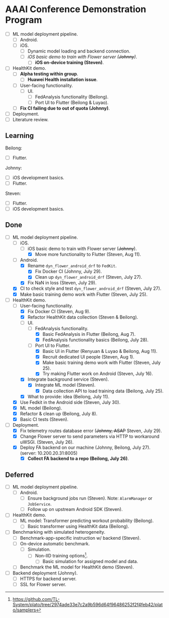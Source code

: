# AAAI Conference Demonstration Program

- [ ] ML model deployment pipeline.
    - [ ] Android.
    - [ ] iOS.
        - [ ] Dynamic model loading and backend connection.
        - [ ] *iOS basic demo to train with Flower server (~~Johnny~~)*.
            - [ ] **iOS on-device training (Steven)**.
- [ ] HealthKit demo.
    - [ ] **Alpha testing within group**.
        - [ ] **Huawei Health installation issue**.
    - [ ] User-facing functionality.
        - [ ] UI.
            - [ ] FedAnalysis functionality (Beilong).
            - [ ] Port UI to Flutter (Beilong & Luyao).
    - [ ] **Fix CI failing due to out of quota (Johnny)**.
- [ ] Deployment.
- [ ] Literature review.

## Learning

Beilong:

- [ ] Flutter.

Johnny:

- [ ] iOS development basics.
- [ ] Flutter.

Steven:

- [ ] Flutter.
- [ ] iOS development basics.

## Done

- [ ] ML model deployment pipeline.
    - [ ] iOS.
        - [ ] iOS basic demo to train with Flower server (~~Johnny~~).
            - [x] Move more functionality to Flutter (Steven, Aug 11).
    - [ ] Android.
        - [x] Rename `dyn_flower_android_drf` to `FedKit`.
            - [x] Fix Docker CI (Johnny, July 29).
            - [x] Clean up `dyn_flower_android_drf` (Steven, July 27).
        - [x] Fix NaN in loss (Steven, July 29).
    - [x] CI to check style and test `dyn_flower_android_drf` (Steven, July 27).
    - [x] Make basic training demo work with Flutter (Steven, July 25).
- [ ] HealthKit demo.
    - [ ] User-facing functionality.
        - [x] Fix Docker CI (Steven, Aug 9).
        - [x] Refactor HealthKit data collection (Steven & Beilong).
        - [ ] UI.
            - [ ] FedAnalysis functionality.
                - [x] Basic FedAnalysis in Flutter (Beilong, Aug 7).
                - [x] FedAnalysis functionality basics (Beilong, July 28).
            - [ ] Port UI to Flutter.
                - [x] Basic UI in Flutter (Renyuan & Luyao & Beilong, Aug 11).
                - [x] Recruit dedicated UI people (Steven, Aug 1).
                - [x] Make basic training demo work with Flutter (Steven, July 25).
                - [x] Try making Flutter work on Android (Steven, July 16).
        - [x] Integrate background service (Steven).
            - [x] Integrate ML model (Steven).
                - [x] Data collection API to load training data
                    (Beilong, July 25).
        - [x] What to provide: idea (Beilong, July 11).
    - [x] Use Fedkit in the Android side (Steven, July 30).
    - [x] ML model (Beilong).
    - [x] Refactor & clean up (Beilong, July 8).
    - [x] Basic CI tests (Steven).
- [ ] Deployment.
    - [x] Fix telemetry routes database error (~~Johnny, ASAP~~ Steven, July 29).
    - [x] Change Flower server to send parameters via HTTP to workaround uWSGI.
        (Steven, July 26).
    - [x] Deploy FA backend on our machine (Johnny, Beilong, July 27).
        (server: 10.200.20.31:8005)
        - [x] **Collect FA backend to a repo (Beilong, July 26)**.

## Deferred

- [ ] ML model deployment pipeline.
    - [ ] Android.
        - [ ] Ensure background jobs run (Steven).
            Note: `AlarmManager` or `JobService`.
        - [ ] Follow up on upstream Android SDK (Steven).
- [ ] HealthKit demo.
    - [ ] ML model: Transformer predicting workout probability (Beilong).
        - [ ] Basic transformer using HealthKit data (Beilong).
- [ ] Benchmarking with simulated heterogeneity.
    - [ ] Benchmark-app-specific instruction w/ backend (Steven).
    - [ ] On-device automatic benchmark.
        - [ ] Simulation.
            - [ ] Non-IID training options[^1].
                - [ ] Basic simulation for assigned model and data.
    - [ ] Benchmark the ML model for HealthKit demo (Steven).
- [ ] Backend deployment (Johnny).
    - [ ] HTTPS for backend server.
    - [ ] SSL for Flower server.

[^1]: <https://github.com/TL-System/plato/tree/2974ade33e7c2a9b596d64f96486252f2f4feb42/plato/samplers>
